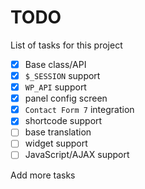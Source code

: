 # TODO

 List of tasks for this project

  - [x] Base class/API
  - [x] `$_SESSION` support
  - [x] `WP_API` support
  - [x] panel config screen
  - [x] `Contact Form 7` integration
  - [x] shortcode support
  - [ ] base translation
  - [ ] widget support
  - [ ] JavaScript/AJAX support

Add more tasks
